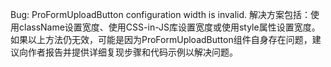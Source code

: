 Bug: ProFormUploadButton configuration width is invalid. 解决方案包括：使用className设置宽度、使用CSS-in-JS库设置宽度或使用style属性设置宽度。如果以上方法仍无效，可能是因为ProFormUploadButton组件自身存在问题，建议向作者报告并提供详细复现步骤和代码示例以解决问题。
